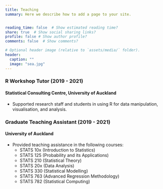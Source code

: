 ```yaml
---
title: Teaching
summary: Here we describe how to add a page to your site.


reading_time: false  # Show estimated reading time?
share: true  # Show social sharing links?
profile: false # Show author profile?
comments: false  # Show comments?

# Optional header image (relative to `assets/media/` folder).
header:
  caption: ""
  image: "sea.jpg"
---
```


### R Workshop Tutor (2019 - 2021)
#### Statistical Consulting Centre, University of Auckland
-  Supported research staff and students in using R for data manipulation, visualisation, and analysis.

### Graduate Teaching Assistant (2019 - 2021)
#### University of Auckland
- Provided teaching assistance in the following courses:
  - STATS 10x (Introduction to Statistics)
  - STATS 125 (Probability and its Applications)
  - STATS 210 (Statistical Theory)
  - STATS 20x (Data Analysis)
  - STATS 330 (Statistical Modelling)
  - STATS 763 (Advanced Regression Methodology)
  - STATS 782 (Statistical Computing)